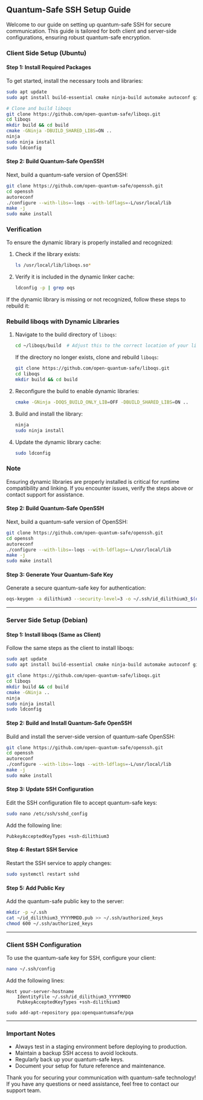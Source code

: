 ## Quantum-Safe SSH Setup Guide

Welcome to our guide on setting up quantum-safe SSH for secure communication. This guide is tailored for both client and server-side configurations, ensuring robust quantum-safe encryption.

### Client Side Setup (Ubuntu)

#### Step 1: Install Required Packages
To get started, install the necessary tools and libraries:
```bash
sudo apt update
sudo apt install build-essential cmake ninja-build automake autoconf git python3 pkg-config python3-pytest libtool zlib1g-dev

# Clone and build liboqs
git clone https://github.com/open-quantum-safe/liboqs.git
cd liboqs
mkdir build && cd build
cmake -GNinja -DBUILD_SHARED_LIBS=ON ..
ninja
sudo ninja install
sudo ldconfig
```

#### Step 2: Build Quantum-Safe OpenSSH
Next, build a quantum-safe version of OpenSSH:
```bash
git clone https://github.com/open-quantum-safe/openssh.git
cd openssh
autoreconf
./configure --with-libs=-loqs --with-ldflags=-L/usr/local/lib
make -j
sudo make install
```

### Verification

To ensure the dynamic library is properly installed and recognized:
1. Check if the library exists:
   ```bash
   ls /usr/local/lib/liboqs.so*
   ```
2. Verify it is included in the dynamic linker cache:
   ```bash
   ldconfig -p | grep oqs
   ```

If the dynamic library is missing or not recognized, follow these steps to rebuild it:

### Rebuild liboqs with Dynamic Libraries

1. Navigate to the build directory of `liboqs`:
   ```bash
   cd ~/liboqs/build  # Adjust this to the correct location of your liboqs build directory
   ```
   If the directory no longer exists, clone and rebuild `liboqs`:
   ```bash
   git clone https://github.com/open-quantum-safe/liboqs.git
   cd liboqs
   mkdir build && cd build
   ```

2. Reconfigure the build to enable dynamic libraries:
   ```bash
   cmake -GNinja -DOQS_BUILD_ONLY_LIB=OFF -DBUILD_SHARED_LIBS=ON ..
   ```

3. Build and install the library:
   ```bash
   ninja
   sudo ninja install
   ```

4. Update the dynamic library cache:
   ```bash
   sudo ldconfig
   ```

### Note
Ensuring dynamic libraries are properly installed is critical for runtime compatibility and linking. If you encounter issues, verify the steps above or contact support for assistance.

#### Step 2: Build Quantum-Safe OpenSSH
Next, build a quantum-safe version of OpenSSH:
```bash
git clone https://github.com/open-quantum-safe/openssh.git
cd openssh
autoreconf
./configure --with-libs=-loqs --with-ldflags=-L/usr/local/lib
make -j
sudo make install
```

#### Step 3: Generate Your Quantum-Safe Key
Generate a secure quantum-safe key for authentication:
```bash
oqs-keygen -a dilithium3 --security-level=3 -o ~/.ssh/id_dilithium3_$(date +%Y%m%d)
```

---

### Server Side Setup (Debian)

#### Step 1: Install liboqs (Same as Client)
Follow the same steps as the client to install liboqs:
```bash
sudo apt update
sudo apt install build-essential cmake ninja-build automake autoconf git python3 pkg-config python3-pytest

git clone https://github.com/open-quantum-safe/liboqs.git
cd liboqs
mkdir build && cd build
cmake -GNinja ..
ninja
sudo ninja install
sudo ldconfig
```

#### Step 2: Build and Install Quantum-Safe OpenSSH
Build and install the server-side version of quantum-safe OpenSSH:
```bash
git clone https://github.com/open-quantum-safe/openssh.git
cd openssh
autoreconf
./configure --with-libs=-loqs --with-ldflags=-L/usr/local/lib
make -j
sudo make install
```

#### Step 3: Update SSH Configuration
Edit the SSH configuration file to accept quantum-safe keys:
```bash
sudo nano /etc/ssh/sshd_config
```
Add the following line:
```
PubkeyAcceptedKeyTypes +ssh-dilithium3
```

#### Step 4: Restart SSH Service
Restart the SSH service to apply changes:
```bash
sudo systemctl restart sshd
```

#### Step 5: Add Public Key
Add the quantum-safe public key to the server:
```bash
mkdir -p ~/.ssh
cat ~/id_dilithium3_YYYYMMDD.pub >> ~/.ssh/authorized_keys
chmod 600 ~/.ssh/authorized_keys
```

---

### Client SSH Configuration
To use the quantum-safe key for SSH, configure your client:
```bash
nano ~/.ssh/config
```
Add the following lines:
```
Host your-server-hostname
    IdentityFile ~/.ssh/id_dilithium3_YYYYMMDD
    PubkeyAcceptedKeyTypes +ssh-dilithium3
```

```
sudo add-apt-repository ppa:openquantumsafe/pqa
```


---

### Important Notes
- Always test in a staging environment before deploying to production.
- Maintain a backup SSH access to avoid lockouts.
- Regularly back up your quantum-safe keys.
- Document your setup for future reference and maintenance.

Thank you for securing your communication with quantum-safe technology! If you have any questions or need assistance, feel free to contact our support team.